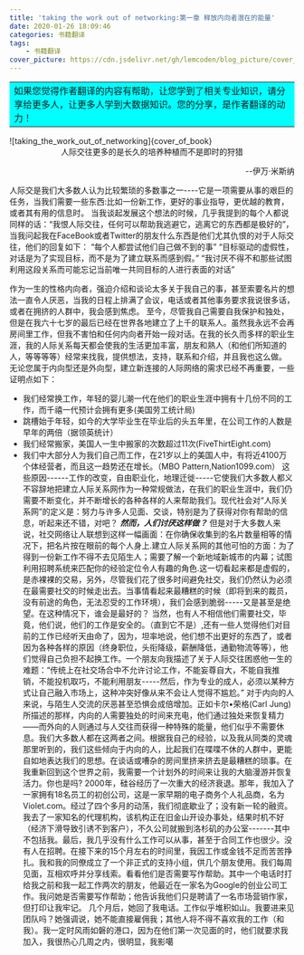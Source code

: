 ```yaml
---
title: 'taking the work out of networking:第一章 释放内向者潜在的能量'
date: 2020-01-26 18:09:46
categories: 书籍翻译
tags:
	- 书籍翻译
cover_picture: https://cdn.jsdelivr.net/gh/lemcoden/blog_picture/cover_picture/logo.jpg
---
```

<table><tr><td bgcolor=#00FFFF>
如果您觉得作者翻译的内容有帮助，让您学到了相关专业知识，请分享给更多人，让更多人学到大数据知识。您的分享，是作者翻译的动力！
</td></tr></table>
![taking_the_work_out_of_networking]{cover_of_book}
<center>
人际交往更多的是长久的培养种植而不是即时的狩猎
</center>
<p align="right">--伊万·米斯纳</p>
人际交是我们大多数人认为比较繁琐的多数事之一----它是一项需要从事的艰巨的任务，当我们需要一些东西:比如一份新工作，更好的事业指导，更优越的教育，或者其有用的信息时。 当我谈起发展这个想法的时候，几乎我提到的每个人都说同样的话：“我恨人际交往，任何可以帮助我逃避它，逃离它的东西都是极好的”，当我问起我在FaceBook或者Twitter的朋友什么东西是他们尤其仇恨的对于人际交往，他们的回复如下：
“每个人都尝试他们自己做不到的事”
“目标驱动的虚假性，对话是为了实现目标，而不是为了建立联系而感到假。”

<!--more-->“我讨厌不得不和那些试图利用这段关系而可能忘记当前唯一共同目标的人进行表面的对话”
作为一生的性格内向者，强迫介绍和谈论太多关于我自己的事，甚至索要名片的想法一直令人厌恶，当我的日程上排满了会议，电话或者其他事务要求我说很多话，或者在拥挤的人群中，我会感到焦虑。
至今，尽管我自己需要自我保护和独处，但是在我六十七岁的最后已经在世界各地建立了上千的联系人。虽然我永远不会再房间里工作，但我不害怕和任何内向者开始一段对话。在我的长久而多样的职业生涯，我的人际关系每天都会使我的生活更加丰富，朋友和熟人（和他们所知道的人，等等等等）经常来找我，提供想法，支持，联系和介绍，并且我也这么做。
无论您属于内向型还是外向型，建立新连接的人际网络的需求已经不再重要，一些证明点如下：

* 我们经常换工作，年轻的婴儿潮一代在他们的职业生涯中拥有十几份不同的工作，而千禧一代预计会拥有更多(美国劳工统计局)
* 跳槽始于年轻，如今的大学毕业生在毕业后的头五年里，在公司工作的人数是早年的两倍（据领英统计）
* 我们经常搬家，美国人一生中搬家的次数超过11次(FiveThirtEight.com)
* 我们中大部分人为我们自己而工作，在21岁以上的美国人中，有将近4100万个体经营者，而且这一趋势还在增长。（MBO Pattern,Nation1099.com）
这些原因------工作的改变，自由职业化，地理迁徙-----它使我们大多数人都义不容辞地把建立人际关系网作为一种常规做法，在我们的职业生涯中，我们仍需要不断变化，并不断增长的各种各样的人来帮助我们。现代社会对“人际关系网”的定义是：努力与许多人见面、交谈，特别是为了获得对你有帮助的信息，听起来还不错，对吧？
***然而，人们讨厌这样做？***
但是对于大多数人来说，社交网络让人联想到这样一幅画面：在你确保收集到的名片数量相等的情况下，把名片按在眼前的每个人身上.建立人际关系网的其他可怕的方面：为了得到一份新工作不得不去见陌生人；需要了解一个新地域新城市的内幕；试图利用招聘系统来匹配你的经验定位令人有趣的角色.这一切看起来都是虚假的，是赤裸裸的交易，另外，尽管我们花了很多时间避免社交，我们仍然认为必须在最需要社交的时候走出去。当事情看起来最糟糕的时候（即将到来的裁员，没有前途的角色，无法忍受的工作环境），我们会感到脆弱-----又是甚至是绝望。在这种情况下，谁会是最好的？
当然，也有人不相信他们需要社交，毕竟，他们说，他们的工作是安全的。（直到它不是）,还有一些人觉得他们对目前的工作已经听天由命了，因为，坦率地说，他们想不出更好的东西了，或者因为各种各样的原因（终身职位，头衔降级，薪酬降低，通勤物流等等），他们觉得自己负担不起换工作。一个朋友向我描述了关于人际交往困惑他一生的难题：“传统上在社交场合中不允许讨论工作，不能妄尊自大，不能自我推销，不能投机取巧，不能利用朋友-----然后，作为专业的成人，必须以某种方式让自己融入市场上，这种冲突好像从来不会让人觉得不尴尬。”
对于内向的人来说，与陌生人交流的厌恶甚至恐惧会成倍增加。正如卡尔•荣格(Carl Jung)所描述的那样，内向的人需要独处的时间来充电，他们通过独处来恢复精力——而外向的人则通过与人交往而获得一种特殊的能量，他们似乎不需要休息。我们大多数人都在这两者之间。根据我自己的经验，以及我从同类的灵魂那里听到的，我们这些倾向于内向的人，比起我们在喋喋不休的人群中，更能自如地表达我们的思想。在谈话或嘈杂的房间里挤来挤去是最糟糕的琐事。在我重新回到这个世界之前，我需要一个计划外的时间来让我的大脑漫游并恢复活力。你也是吗?
2000年，硅谷经历了一次重大的经济衰退。那年，我加入了一家拥有18名员工的初创公司，这是一家早期的电子商务个人礼品商，名为Violet.com。经过了四个多月的动荡，我们彻底歇业了；没有新一轮的融资。我去了一家知名的代理机构，该机构正在旧金山开设办事处，结果时机不好（经济下滑导致引诱不到客户），不久公司就搬到洛杉矶的办公室-------其中不包括我。最后，我几乎没有什么工作可以从事，甚至于合同工作也很少。没有人在招聘。在接下来的15个月左右的时间里，我因工作或金钱不足而苦苦挣扎。我和我的同僚成立了一个非正式的支持小组，供几个朋友使用。我们每周见面，互相欢呼并分享线索。看看他们是否需要写作帮助。其中一个电话时打给我之前和我一起工作两次的朋友，他最近在一家名为Google的创业公司工作。我问她是否需要写作帮助；他告诉我他们只是聘请了一名市场营销作家，但打印让我牢记。
几个月后，她回了我电话。工作似乎堆积如山。我要进来见团队吗？她强调说，她不能直接雇佣我；其他人将不得不喜欢我的工作（和我）。我一定时风雨如磐的港口，因为在他们第一次见面的时，他们就要求我加入，我很热心几周之内，很明显，我影噶
